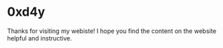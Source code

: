 # 0xd4y 
Thanks for visiting my webiste! I hope you find the content on the website helpful and instructive.
